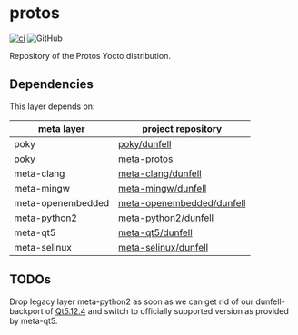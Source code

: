 # protos

[![ci](https://github.com/jhnc-oss/protos/actions/workflows/ci.yml/badge.svg)](https://github.com/jhnc-oss/protos/actions/workflows/ci.yml)
![GitHub](https://img.shields.io/github/license/jhnc-oss/protos?color=yellow)

Repository of the Protos Yocto distribution.

## Dependencies

This layer depends on:

| meta layer          | project repository                    |
| ------------------- | ------------------------------------- |
| poky                | [poky/dunfell](https://git.yoctoproject.org/cgit/cgit.cgi/poky/log/?h=dunfell)   |
| poky                | [meta-protos](https://github.com/jhnc-oss/meta-protos)   |
| meta-clang          | [meta-clang/dunfell](https://github.com/jhnc-oss/meta-clang/tree/dunfell)        |
| meta-mingw          | [meta-mingw/dunfell](https://github.com/jhnc-oss/meta-mingw/tree/dunfell)        |
| meta-openembedded   | [meta-openembedded/dunfell](https://github.com/jhnc-oss/meta-openembedded/tree/dunfell)        |
| meta-python2        | [meta-python2/dunfell](https://github.com/jhnc-oss/meta-python2/tree/dunfell)        |
| meta-qt5            | [meta-qt5/dunfell](https://github.com/jhnc-oss/meta-qt5/tree/h5b/dunfell-5.12.4) |
| meta-selinux        | [meta-selinux/dunfell](https://github.com/jhnc-oss/meta-selinux/tree/dunfell)        |

## TODOs

Drop legacy layer meta-python2 as soon as we can get rid of our dunfell-backport
of [Qt5.12.4](https://github.com/jhnc-oss/meta-qt5/tree/backport/5.12.4-dunfell-23.0.11)
and switch to officially supported version as provided by meta-qt5.

